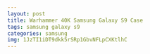 ```yaml
---
layout: post
title: Warhammer 40K Samsung Galaxy S9 Case
tags: samsung galaxy s9
categories: samsung
img: 1JzTI1iDT9dkk5rSRp1GbvNFLpCXKtlhC
---
```


